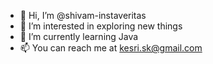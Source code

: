 - 👋 Hi, I’m @shivam-instaveritas
- 👀 I’m interested in exploring new things
- 🌱 I’m currently learning Java
- 📫 You can reach me at kesri.sk@gmail.com

<!---
shivam-instaveritas/shivam-instaveritas is a ✨ special ✨ repository because its `README.md` (this file) appears on your GitHub profile.
You can click the Preview link to take a look at your changes.
--->
